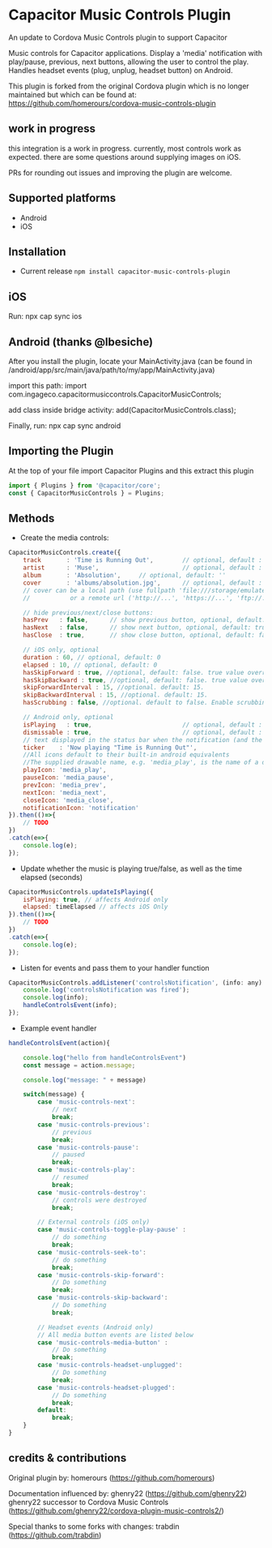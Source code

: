 # Capacitor Music Controls Plugin

An update to Cordova Music Controls plugin to support Capacitor

Music controls for Capacitor applications. Display a 'media' notification with play/pause, previous, next buttons, allowing the user to control the play. Handles headset events (plug, unplug, headset button) on Android.

This plugin is forked from the original Cordova plugin which is no longer maintained but which can be found at:
https://github.com/homerours/cordova-music-controls-plugin

##  work in progress

this integration is a work in progress. currently, most controls work as expected. there are some questions around supplying images on iOS.

PRs for rounding out issues and improving the plugin are welcome.

## Supported platforms

- Android
- iOS

## Installation

- Current release
`npm install capacitor-music-controls-plugin`

## iOS

Run:
npx cap sync ios

## Android (thanks @lbesiche)

After you install the plugin, locate your MainActivity.java (can be found in /android/app/src/main/java/path/to/my/app/MainActivity.java)

import this path:
import com.ingageco.capacitormusiccontrols.CapacitorMusicControls;

add class inside bridge activity:
add(CapacitorMusicControls.class);

Finally, run:
npx cap sync android


## Importing the Plugin

At the top of your file import Capacitor Plugins and this extract this plugin

```javascript
import { Plugins } from '@capacitor/core';
const { CapacitorMusicControls } = Plugins;
```

## Methods

- Create the media controls:
```javascript
CapacitorMusicControls.create({
	track       : 'Time is Running Out',		// optional, default : ''
	artist      : 'Muse',						// optional, default : ''
	album       : 'Absolution',     // optional, default: ''
 	cover       : 'albums/absolution.jpg',		// optional, default : nothing
	// cover can be a local path (use fullpath 'file:///storage/emulated/...', or only 'my_image.jpg' if my_image.jpg is in the www folder of your app)
	//			 or a remote url ('http://...', 'https://...', 'ftp://...')

	// hide previous/next/close buttons:
	hasPrev   : false,		// show previous button, optional, default: true
	hasNext   : false,		// show next button, optional, default: true
	hasClose  : true,		// show close button, optional, default: false

	// iOS only, optional
	duration : 60, // optional, default: 0
	elapsed : 10, // optional, default: 0
  	hasSkipForward : true, //optional, default: false. true value overrides hasNext.
  	hasSkipBackward : true, //optional, default: false. true value overrides hasPrev.
  	skipForwardInterval : 15, //optional. default: 15.
	skipBackwardInterval : 15, //optional. default: 15.
	hasScrubbing : false, //optional. default to false. Enable scrubbing from control center progress bar 

    // Android only, optional
    isPlaying   : true,							// optional, default : true
    dismissable : true,							// optional, default : false
	// text displayed in the status bar when the notification (and the ticker) are updated
	ticker	  : 'Now playing "Time is Running Out"',
	//All icons default to their built-in android equivalents
	//The supplied drawable name, e.g. 'media_play', is the name of a drawable found under android/res/drawable* folders
	playIcon: 'media_play',
	pauseIcon: 'media_pause',
	prevIcon: 'media_prev',
	nextIcon: 'media_next',
	closeIcon: 'media_close',
	notificationIcon: 'notification'
}).then(()=>{
	// TODO
})
.catch(e=>{
	console.log(e);
});
```

- Update whether the music is playing true/false, as well as the time elapsed (seconds)

```javascript
CapacitorMusicControls.updateIsPlaying({
    isPlaying: true, // affects Android only
    elapsed: timeElapsed // affects iOS Only
}).then(()=>{
	// TODO
})
.catch(e=>{
	console.log(e);
});
```

- Listen for events and pass them to your handler function

```javascript
CapacitorMusicControls.addListener('controlsNotification', (info: any) => {
    console.log('controlsNotification was fired');
    console.log(info);
    handleControlsEvent(info);
});
```



- Example event handler

```javascript
handleControlsEvent(action){

	console.log("hello from handleControlsEvent")
	const message = action.message;

	console.log("message: " + message)

	switch(message) {
		case 'music-controls-next':
			// next
			break;
		case 'music-controls-previous':
			// previous
			break;
		case 'music-controls-pause':
			// paused
			break;
		case 'music-controls-play':
			// resumed
			break;
		case 'music-controls-destroy':
			// controls were destroyed
			break;

		// External controls (iOS only)
		case 'music-controls-toggle-play-pause' :
			// do something
			break;
		case 'music-controls-seek-to':
			// do something
			break;
		case 'music-controls-skip-forward':
			// Do something
			break;
		case 'music-controls-skip-backward':
			// Do something
			break;

		// Headset events (Android only)
		// All media button events are listed below
		case 'music-controls-media-button' :
			// Do something
			break;
		case 'music-controls-headset-unplugged':
			// Do something
			break;
		case 'music-controls-headset-plugged':
			// Do something
			break;
		default:
			break;
	}
}
```

## credits & contributions

Original plugin by:
homerours (https://github.com/homerours)

Documentation influenced by:
ghenry22 (https://github.com/ghenry22)
ghenry22 successor to Cordova Music Controls (https://github.com/ghenry22/cordova-plugin-music-controls2/)

Special thanks to some forks with changes: 
trabdin (https://github.com/trabdin)